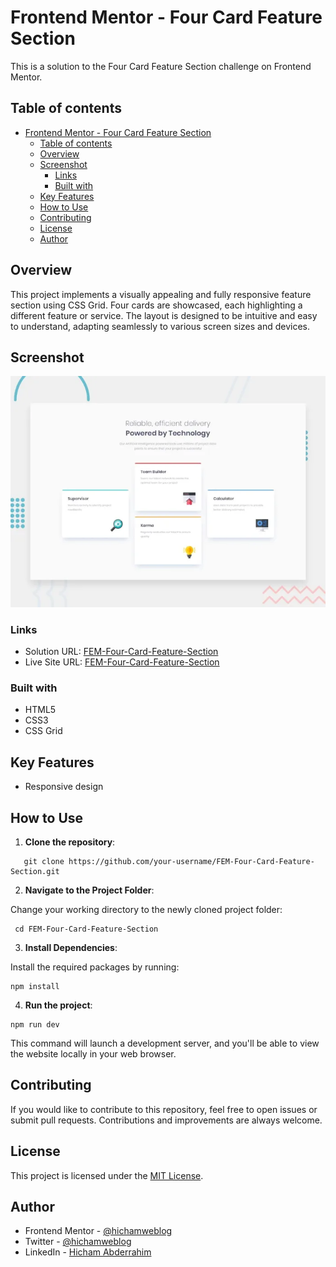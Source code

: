 # Frontend Mentor - Four Card Feature Section

This is a solution to the Four Card Feature Section challenge on Frontend Mentor.

## Table of contents

- [Frontend Mentor - Four Card Feature Section](#frontend-mentor---four-card-feature-section)
  - [Table of contents](#table-of-contents)
  - [Overview](#overview)
  - [Screenshot](#screenshot)
    - [Links](#links)
    - [Built with](#built-with)
  - [Key Features](#key-features)
  - [How to Use](#how-to-use)
  - [Contributing](#contributing)
  - [License](#license)
  - [Author](#author)

## Overview

This project implements a visually appealing and fully responsive feature section using CSS Grid. Four cards are showcased, each highlighting a different feature or service. The layout is designed to be intuitive and easy to understand, adapting seamlessly to various screen sizes and devices.

## Screenshot

![Screenshot](/public/screenshot.png)

### Links

- Solution URL: [FEM-Four-Card-Feature-Section](https://www.frontendmentor.io/solutions/responsive-blog-preview-card-htmlcss-IUI00LW7Uy)
- Live Site URL: [FEM-Four-Card-Feature-Section](https://dz-blog-preview-card.netlify.app/)

### Built with

- HTML5
- CSS3
- CSS Grid

## Key Features

- Responsive design

## How to Use

1. **Clone the repository**:

```git
   git clone https://github.com/your-username/FEM-Four-Card-Feature-Section.git
```

2. **Navigate to the Project Folder**:

Change your working directory to the newly cloned project folder:

```git
 cd FEM-Four-Card-Feature-Section
```

3. **Install Dependencies**:

Install the required packages by running:

```git
npm install
```

4. **Run the project**:

```git
npm run dev
```

This command will launch a development server, and you'll be able to view the website locally in your web browser.

## Contributing

If you would like to contribute to this repository, feel free to open issues or submit pull requests. Contributions and improvements are always welcome.

## License

This project is licensed under the [MIT License](./LICENSE).

## Author

- Frontend Mentor - [@hichamweblog](https://www.frontendmentor.io/profile/hichamweblog)
- Twitter - [@hichamweblog](https://www.twitter.com/hichamweblog)
- LinkedIn - [Hicham Abderrahim](https://www.linkedin.com/in/hichamweblog)

